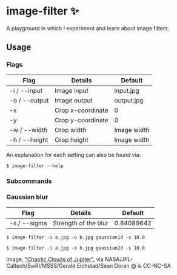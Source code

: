 # image-filter ✨
A playground in which I experiment and learn about image filters.

## Usage

### Flags
 Flag         | Details                   | Default 
--------------|---------------------------|------------
-i / --input  | Image input               | input.jpg
-o / --output | Image output              | output.jpg
-x            | Crop x-coordinate         | 0
-y            | Crop y-coordinate         | 0
-w / --width  | Crop width                | Image width
-h / --height | Crop height               | Image width

An explanation for each setting can also be found via:
```shell
$ image-filter --help
```

### Subcommands

### Gaussian blur

 Flag        | Details              | Default
-------------|----------------------|-----------
-s / --sigma | Strength of the blur | 0.84089642

```shell
$ image-filter -i a.jpg -o b.jpg gaussian1d -s 10.0
```

```shell
$ image-filter -i a.jpg -o b.jpg gaussian2d -s 10.0
```

Image, ["Chaotic Clouds of Jupiter"](https://www.jpl.nasa.gov/spaceimages/details.php?id=PIA22424), via NASA/JPL-Caltech/SwRI/MSSS/Gerald Eichstad/Sean Doran @ is CC-NC-SA

